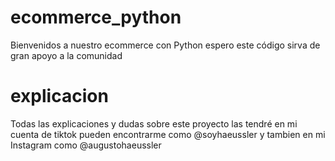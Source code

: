 # ecommerce_python
Bienvenidos a nuestro ecommerce con Python espero este código sirva de gran apoyo a la comunidad


# explicacion

Todas las explicaciones y dudas sobre este proyecto las tendré en mi cuenta de tiktok pueden encontrarme como @soyhaeussler y tambien en mi Instagram como @augustohaeussler